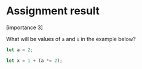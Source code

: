 # Assignment result

[importance 3]

What will be values of `a` and `x` in the example below?

```js
let a = 2;

let x = 1 + (a *= 2);
```

